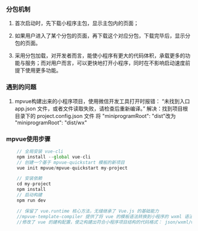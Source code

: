 ### 分包机制

1. 首次启动时，先下载小程序主包，显示主包内的页面；

2. 如果用户进入了某个分包的页面，再下载这个对应分包，下载完毕后，显示分包的页面。

3. 采用分包加载，对开发者而言，能使小程序有更大的代码体积，承载更多的功能与服务；而对用户而言，可以更快地打开小程序，同时在不影响启动速度前提下使用更多功能。

### 遇到的问题

1. mpvue构建出来的小程序项目，使用微信开发工具打开时报错：
    “未找到入口 app.json 文件，或者文件读取失败，请检查后重新编译。”
    解决：找到项目根目录下的 project.config.json 文件 将 "miniprogramRoot": "dist"改为 "miniprogramRoot": "dist/wx"


### mpvue使用步骤

```js
    // 全局安装 vue-cli
    npm install --global vue-cli
    // 创建一个基于 mpvue-quickstart 模板的新项目
    vue init mpvue/mpvue-quickstart my-project

    // 安装依赖
    cd my-project
    npm install
    // 启动构建
    npm run dev

    // 保留了 vue.runtime 核心方法，无缝继承了 Vue.js 的基础能力
    //mpvue-template-compiler 提供了将 vue 的模板语法转换到小程序的 wxml 语法的能力
    //修改了 vue 的建构配置，使之构建出符合小程序项目结构的代码格式： json/wxml/wxss/js 文件
```